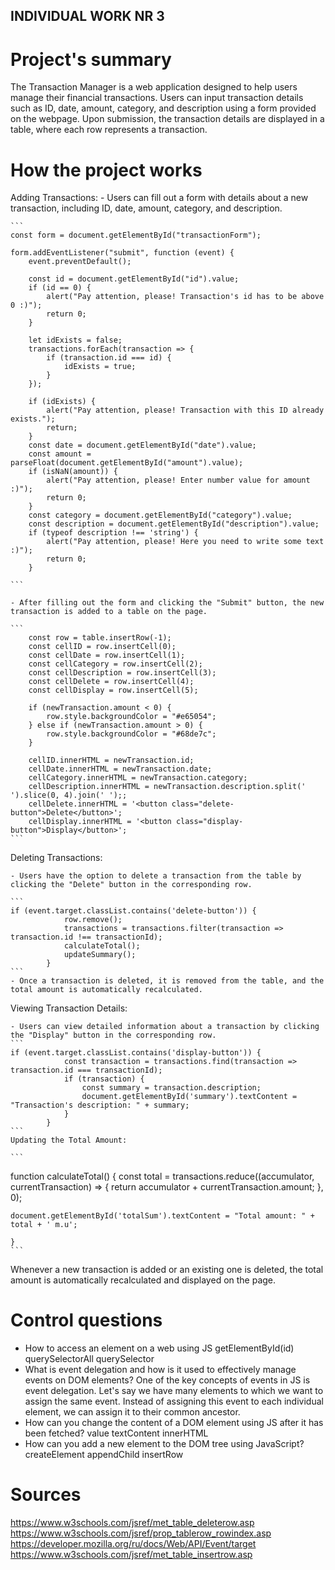 ## INDIVIDUAL WORK NR 3

# Project's summary 
The Transaction Manager is a web application designed to help users manage their financial transactions. 
Users can input transaction details such as ID, date, amount, category, and description using a form provided on the webpage. 
Upon submission, the transaction details are displayed in a table, where each row represents a transaction.

# How the project works
Adding Transactions:
    - Users can fill out a form with details about a new transaction, including ID, date, amount, category, and description.
    
    ```
    const form = document.getElementById("transactionForm");

    form.addEventListener("submit", function (event) {
        event.preventDefault();

        const id = document.getElementById("id").value;
        if (id == 0) {
            alert("Pay attention, please! Transaction's id has to be above 0 :)");
            return 0;
        }

        let idExists = false;
        transactions.forEach(transaction => {
            if (transaction.id === id) {
                idExists = true;
            }
        });

        if (idExists) {
            alert("Pay attention, please! Transaction with this ID already exists.");
            return;
        }
        const date = document.getElementById("date").value;
        const amount = parseFloat(document.getElementById("amount").value);
        if (isNaN(amount)) {
            alert("Pay attention, please! Enter number value for amount :)");
            return 0;
        }
        const category = document.getElementById("category").value;
        const description = document.getElementById("description").value;
        if (typeof description !== 'string') {
            alert("Pay attention, please! Here you need to write some text :)");
            return 0;
        }

    ```

    - After filling out the form and clicking the "Submit" button, the new transaction is added to a table on the page.

    ```
        const row = table.insertRow(-1);
        const cellID = row.insertCell(0);
        const cellDate = row.insertCell(1);
        const cellCategory = row.insertCell(2);
        const cellDescription = row.insertCell(3);
        const cellDelete = row.insertCell(4);
        const cellDisplay = row.insertCell(5);

        if (newTransaction.amount < 0) {
            row.style.backgroundColor = "#e65054";
        } else if (newTransaction.amount > 0) {
            row.style.backgroundColor = "#68de7c";
        }

        cellID.innerHTML = newTransaction.id;
        cellDate.innerHTML = newTransaction.date;
        cellCategory.innerHTML = newTransaction.category;
        cellDescription.innerHTML = newTransaction.description.split(' ').slice(0, 4).join(' ');;
        cellDelete.innerHTML = '<button class="delete-button">Delete</button>';
        cellDisplay.innerHTML = '<button class="display-button">Display</button>';
    ```
Deleting Transactions:

    - Users have the option to delete a transaction from the table by clicking the "Delete" button in the corresponding row.

    ```
    if (event.target.classList.contains('delete-button')) {
                row.remove();
                transactions = transactions.filter(transaction => transaction.id !== transactionId);
                calculateTotal();
                updateSummary();
            }
    ```
    - Once a transaction is deleted, it is removed from the table, and the total amount is automatically recalculated.

Viewing Transaction Details:

    - Users can view detailed information about a transaction by clicking the "Display" button in the corresponding row.
    ```
    if (event.target.classList.contains('display-button')) {
                const transaction = transactions.find(transaction => transaction.id === transactionId);
                if (transaction) {
                    const summary = transaction.description;
                    document.getElementById('summary').textContent = "Transaction's description: " + summary;
                }
            }
    ```
    Updating the Total Amount:

    ```
   function calculateTotal() {
    const total = transactions.reduce((accumulator, currentTransaction) => {
        return accumulator + currentTransaction.amount;
    }, 0);

    document.getElementById('totalSum').textContent = "Total amount: " + total + ' m.u';

    }
    ```

Whenever a new transaction is added or an existing one is deleted, the total amount is automatically recalculated and displayed on the page.

# Control questions
- How to access an element on a web using JS
    getElementById(id)
    querySelectorAll
    querySelector
- What is event delegation and how is it used to effectively manage events on DOM elements?
    One of the key concepts of events in JS is event delegation. Let's say we have many elements to which we want to assign the same event.
    Instead of assigning this event to each individual element, we can assign it to their common ancestor.
- How can you change the content of a DOM element using JS after it has been fetched?
    value
    textContent
    innerHTML
- How can you add a new element to the DOM tree using JavaScript?
    createElement
    appendChild
    insertRow

# Sources 
https://www.w3schools.com/jsref/met_table_deleterow.asp
https://www.w3schools.com/jsref/prop_tablerow_rowindex.asp
https://developer.mozilla.org/ru/docs/Web/API/Event/target
https://www.w3schools.com/jsref/met_table_insertrow.asp
